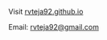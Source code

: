 Visit [rvteja92.github.io](https://rvteja92.github.io)

Email: [rvteja92@gmail.com](mailto:rvteja92@gmail.com)
